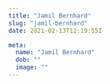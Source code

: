 ```yaml
---
title: "Jamil Bernhard"
slug: "jamil-bernhard"
date: 2021-02-13T12:19:55Z

meta:
  name: "Jamil Bernhard"
  dob: ""
  image: ""
---
```


